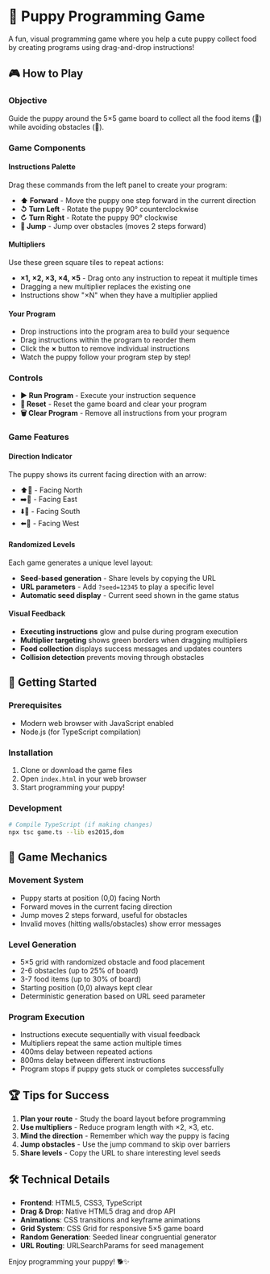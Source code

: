 # 🐶 Puppy Programming Game

A fun, visual programming game where you help a cute puppy collect food by creating programs using drag-and-drop instructions!

## 🎮 How to Play

### Objective
Guide the puppy around the 5×5 game board to collect all the food items (🦴) while avoiding obstacles (🧱).

### Game Components

#### Instructions Palette
Drag these commands from the left panel to create your program:
- **⬆ Forward** - Move the puppy one step forward in the current direction
- **↺ Turn Left** - Rotate the puppy 90° counterclockwise  
- **↻ Turn Right** - Rotate the puppy 90° clockwise
- **🦘 Jump** - Jump over obstacles (moves 2 steps forward)

#### Multipliers
Use these green square tiles to repeat actions:
- **×1, ×2, ×3, ×4, ×5** - Drag onto any instruction to repeat it multiple times
- Dragging a new multiplier replaces the existing one
- Instructions show "×N" when they have a multiplier applied

#### Your Program
- Drop instructions into the program area to build your sequence
- Drag instructions within the program to reorder them
- Click the **×** button to remove individual instructions
- Watch the puppy follow your program step by step!

### Controls
- **▶ Run Program** - Execute your instruction sequence
- **🔄 Reset** - Reset the game board and clear your program  
- **🗑 Clear Program** - Remove all instructions from your program

### Game Features

#### Direction Indicator
The puppy shows its current facing direction with an arrow:
- ⬆️🐶 - Facing North
- ➡️🐶 - Facing East  
- ⬇️🐶 - Facing South
- ⬅️🐶 - Facing West

#### Randomized Levels
Each game generates a unique level layout:
- **Seed-based generation** - Share levels by copying the URL
- **URL parameters** - Add `?seed=12345` to play a specific level
- **Automatic seed display** - Current seed shown in the game status

#### Visual Feedback
- **Executing instructions** glow and pulse during program execution
- **Multiplier targeting** shows green borders when dragging multipliers
- **Food collection** displays success messages and updates counters
- **Collision detection** prevents moving through obstacles

## 🚀 Getting Started

### Prerequisites
- Modern web browser with JavaScript enabled
- Node.js (for TypeScript compilation)

### Installation
1. Clone or download the game files
2. Open `index.html` in your web browser
3. Start programming your puppy!

### Development
```bash
# Compile TypeScript (if making changes)
npx tsc game.ts --lib es2015,dom
```

## 🎯 Game Mechanics

### Movement System
- Puppy starts at position (0,0) facing North
- Forward moves in the current facing direction
- Jump moves 2 steps forward, useful for obstacles
- Invalid moves (hitting walls/obstacles) show error messages

### Level Generation
- 5×5 grid with randomized obstacle and food placement
- 2-6 obstacles (up to 25% of board)
- 3-7 food items (up to 30% of board)
- Starting position (0,0) always kept clear
- Deterministic generation based on URL seed parameter

### Program Execution
- Instructions execute sequentially with visual feedback
- Multipliers repeat the same action multiple times
- 400ms delay between repeated actions
- 800ms delay between different instructions
- Program stops if puppy gets stuck or completes successfully

## 🏆 Tips for Success

1. **Plan your route** - Study the board layout before programming
2. **Use multipliers** - Reduce program length with ×2, ×3, etc.
3. **Mind the direction** - Remember which way the puppy is facing
4. **Jump obstacles** - Use the jump command to skip over barriers
5. **Share levels** - Copy the URL to share interesting level seeds

## 🛠 Technical Details

- **Frontend**: HTML5, CSS3, TypeScript
- **Drag & Drop**: Native HTML5 drag and drop API
- **Animations**: CSS transitions and keyframe animations
- **Grid System**: CSS Grid for responsive 5×5 game board
- **Random Generation**: Seeded linear congruential generator
- **URL Routing**: URLSearchParams for seed management

Enjoy programming your puppy! 🐕✨